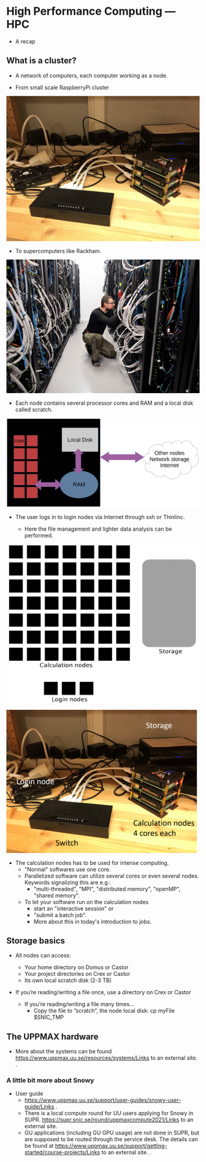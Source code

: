 # High Performance Computing — HPC
- A recap
## What is a cluster?
- A network of computers, each computer working as a node.

- From small scale RaspberryPi cluster
     
![RaspBerry](./img/IMG_5111.jpeg)

- To supercomputers like Rackham.

![Rackham](./img/uppmax-light2.jpg)

- Each node contains several processor cores and RAM and a local disk called scratch.

![Node](./img/node.png)

- The user logs in to login nodes via Internet through ssh or Thinlinc.

  - Here the file management and lighter data analysis can be performed.

![RaspBerry](./img/nodes.png)

![RaspBerry](./img/Bild1.png)

- The calculation nodes has to be used for intense computing. 
  - "Normal" softwares use one core.
  - Parallelized software can utilize several cores or even several nodes. Keywords signalizing this are e.g.:
    - "multi-threaded", "MPI", "distributed memory", "openMP", "shared memory".
  - To let your software run on the calculation nodes
    - start an "interactive session" or
    - "submit a batch job".
    - More about this in today's introduction to jobs.

## Storage basics
- All nodes can access:
  - Your home directory on Domus or Castor
  - Your project directories on Crex or Castor
  - Its own local scratch disk (2-3 TB)

- If you’re reading/writing a file once, use a directory on Crex or Castor
  - If you’re reading/writing a file many times...
    - Copy the file to ”scratch”, the node local disk:
        cp myFile $SNIC_TMP
        
        
 ## The UPPMAX hardware   
 
- More about the systems can be found https://www.uppmax.uu.se/resources/systems/Links to an external site. .

 
### A little bit more about Snowy

- User guide
  - https://www.uppmax.uu.se/support/user-guides/snowy-user-guide/Links .
  - There is a local compute round for UU users applying for Snowy in SUPR.
         https://supr.snic.se/round/uppmaxcompute2021/Links to an external site.
  - GU applications (including GU GPU usage) are not done in SUPR, but are supposed to be routed through the service desk. The details can be found at https://www.uppmax.uu.se/support/getting-started/course-projects/Links to an external site. .
